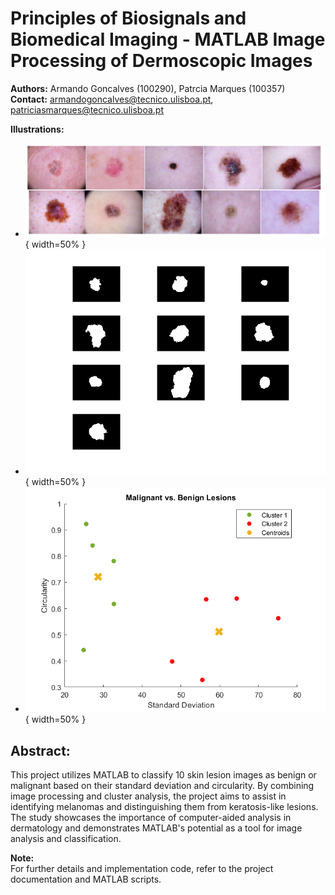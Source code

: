 # Principles of Biosignals and Biomedical Imaging - MATLAB Image Processing of Dermoscopic Images

**Authors:** Armando Goncalves (100290), Patrcia Marques (100357)  
**Contact:** armandogoncalves@tecnico.ulisboa.pt, patriciasmarques@tecnico.ulisboa.pt  

**Illustrations:**
- ![Original Lesions](Data/original.png){ width=50% }
- ![Final Result](Data/masked.png){ width=50% }
- ![Cluster Analysis](Data/clusters.png){ width=50% }

## **Abstract:**  
This project utilizes MATLAB to classify 10 skin lesion images as benign or malignant based on their standard deviation and circularity. By combining image processing and cluster analysis, the project aims to assist in identifying melanomas and distinguishing them from keratosis-like lesions. The study showcases the importance of computer-aided analysis in dermatology and demonstrates MATLAB's potential as a tool for image analysis and classification.


**Note:**  
For further details and implementation code, refer to the project documentation and MATLAB scripts.
